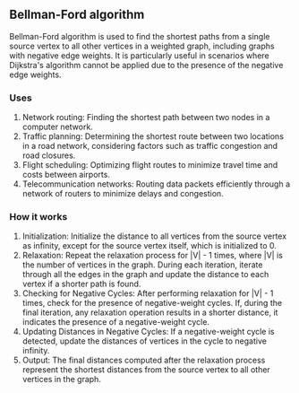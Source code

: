 ## Bellman-Ford algorithm
Bellman-Ford algorithm is used to find the shortest paths from a single source vertex to all other vertices in a weighted graph, including graphs with negative edge weights. It is particularly useful in scenarios where Dijkstra's algorithm cannot be applied due to the presence of the negative edge weights.

### Uses
1. Network routing: Finding the shortest path between two nodes in a computer network.
2. Traffic planning: Determining the shortest route between two locations in a road network, considering factors such as traffic congestion and road closures.
3. Flight scheduling: Optimizing flight routes to minimize travel time and costs between airports.
4. Telecommunication networks: Routing data packets efficiently through a network of routers to minimize delays and congestion.

### How it works
1. Initialization: Initialize the distance to all vertices from the source vertex as infinity, except for the source vertex itself, which is initialized to 0.
2. Relaxation: Repeat the relaxation process for |V| - 1 times, where |V| is the number of vertices in the graph. During each iteration, iterate through all the edges in the graph and update the distance to each vertex if a shorter path is found.
3. Checking for Negative Cycles: After performing relaxation for |V| - 1 times, check for the presence of negative-weight cycles. If, during the final iteration, any relaxation operation results in a shorter distance, it indicates the presence of a negative-weight cycle.
4. Updating Distances in Negative Cycles: If a negative-weight cycle is detected, update the distances of vertices in the cycle to negative infinity.
5. Output: The final distances computed after the relaxation process represent the shortest distances from the source vertex to all other vertices in the graph.